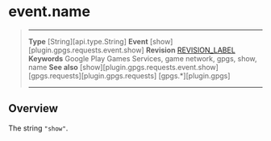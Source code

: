 # event.name

> --------------------- ------------------------------------------------------------------------------------------
> __Type__              [String][api.type.String]
> __Event__             [show][plugin.gpgs.requests.event.show]
> __Revision__          [REVISION_LABEL](REVISION_URL)
> __Keywords__          Google Play Games Services, game network, gpgs, show, name
> __See also__          [show][plugin.gpgs.requests.event.show]
>						[gpgs.requests][plugin.gpgs.requests]
>                       [gpgs.*][plugin.gpgs]
> --------------------- ------------------------------------------------------------------------------------------

## Overview

The string `"show"`.